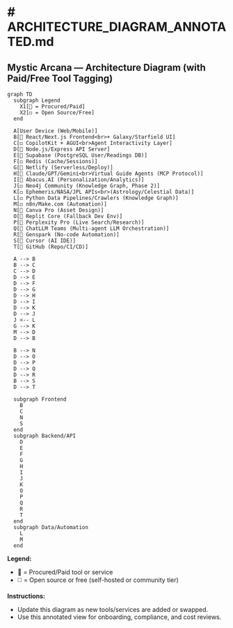 #  # ARCHITECTURE\_DIAGRAM\_ANNOTATED.md

## Mystic Arcana — Architecture Diagram (with Paid/Free Tool Tagging)

```mermaid
graph TD
  subgraph Legend
    X1[🔷 = Procured/Paid]
    X2[◻️ = Open Source/Free]
  end

  A[User Device (Web/Mobile)]
  B[🔷 React/Next.js Frontend<br>+ Galaxy/Starfield UI]
  C[◻️ CopilotKit + AGUI<br>Agent Interactivity Layer]
  D[🔷 Node.js/Express API Server]
  E[🔷 Supabase (PostgreSQL User/Readings DB)]
  F[◻️ Redis (Cache/Sessions)]
  G[🔷 Netlify (Serverless/Deploy)]
  H[🔷 Claude/GPT/Gemini<br>Virtual Guide Agents (MCP Protocol)]
  I[🔷 Abacus.AI (Personalization/Analytics)]
  J[◻️ Neo4j Community (Knowledge Graph, Phase 2)]
  K[◻️ Ephemeris/NASA/JPL APIs<br>(Astrology/Celestial Data)]
  L[◻️ Python Data Pipelines/Crawlers (Knowledge Graph)]
  M[◻️ n8n/Make.com (Automation)]
  N[🔷 Canva Pro (Asset Design)]
  O[🔷 Replit Core (Fallback Dev Env)]
  P[🔷 Perplexity Pro (Live Search/Research)]
  Q[🔷 ChatLLM Teams (Multi-agent LLM Orchestration)]
  R[🔷 Genspark (No-code Automation)]
  S[🔷 Cursor (AI IDE)]
  T[🔷 GitHub (Repo/CI/CD)]

  A --> B
  B --> C
  C --> D
  D --> E
  D --> F
  D --> G
  D --> H
  D --> I
  D --> K
  D --> J
  J <-- L
  G --> K
  M --> D
  D --> B

  B --> N
  D --> O
  D --> P
  D --> Q
  D --> R
  B --> S
  D --> T

  subgraph Frontend
    B
    C
    N
    S
  end
  subgraph Backend/API
    D
    E
    F
    G
    H
    I
    J
    K
    O
    P
    Q
    R
    T
  end
  subgraph Data/Automation
    L
    M
  end
```

**Legend:**

* 🔷 = Procured/Paid tool or service
* ◻️ = Open source or free (self-hosted or community tier)

**Instructions:**

* Update this diagram as new tools/services are added or swapped.
* Use this annotated view for onboarding, compliance, and cost reviews.


